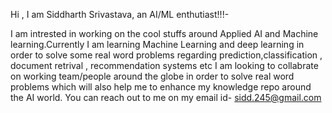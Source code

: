 Hi , I am Siddharth Srivastava, an AI/ML enthutiast!!!-

I am intrested in working on the cool stuffs around Applied AI and Machine learning.Currently I am learning Machine Learning and deep learning in order to solve some real word problems regarding prediction,classification , document retrival , recommendation systems etc
I am looking to collabrate on working team/people around the globe in order to solve real word problems  which will also help me to enhance my knowledge repo around the AI world.
You can reach out to me on my email id- sidd.245@gmail.com
<!---
sidd3024/sidd3024 is a ✨ special ✨ repository because its `README.md` (this file) appears on your GitHub profile.
You can click the Preview link to take a look at your changes.
--->
